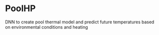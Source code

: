 # PoolHP

DNN to create pool thermal model and predict future temperatures based on environmental conditions and heating
